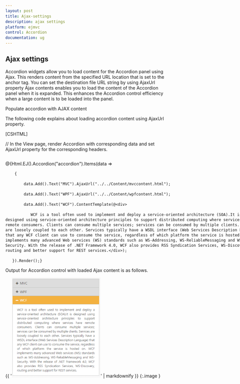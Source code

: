 ```yaml
---
layout: post
title: Ajax-settings
description: ajax settings
platform: ejmvc
control: Accordion 
documentation: ug
---
```


## Ajax settings

Accordion widgets allow you to load content for the Accordion panel using Ajax. This renders content from the specified URL location that is set to the anchor tag. You can set the destination file URL string by using AjaxUrl property Ajax contents enables you to load the content of the Accordion panel when it is expanded. This enhances the Accordion control efficiency when a large content is to be loaded into the panel.

Populate accordion with AJAX content

The following code explains about loading accordion content using AjaxUrl property.

[CSHTML]

// In the View page, render Accordion with corresponding data and set AjaxUrl property for the corresponding headers.



<div style="width: 800px; float:left;">

@{Html.EJ().Accordion("accordion").Items(data =>

        {

            data.Add().Text("MVC").AjaxUrl("../../Content/mvccontent.html");

            data.Add().Text("WPF").AjaxUrl("../../Content/wpfcontent.html");

            data.Add().Text("WCF").ContentTemplate(@<div>

               WCF is a tool often used to implement and deploy a service-oriented architecture (SOA).It is designed using service-oriented architecture principles to support distributed computing where services have remote consumers. Clients can consume multiple services; services can be consumed by multiple clients. Services are loosely coupled to each other. Services typically have a WSDL interface (Web Services Description Language) that any WCF client can use to consume the service, regardless of which platform the service is hosted on. WCF implements many advanced Web services (WS) standards such as WS-Addressing, WS-ReliableMessaging and WS-Security. With the release of .NET Framework 4.0, WCF also provides RSS Syndication Services, WS-Discovery, routing and better support for REST services.</div>);

       }).Render();}

</div>



Output for Accordion control with loaded Ajax content is as follows.



{{ '![](Ajax-settings_images/Ajax-settings_img1.png)' | markdownify }}
{:.image }


